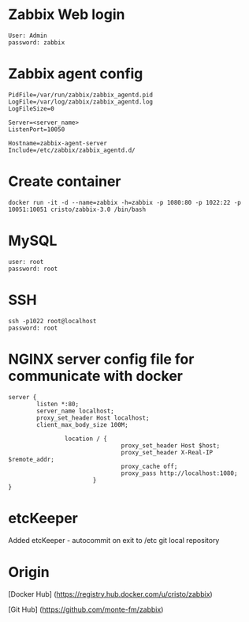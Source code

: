 # Zabbix Web login
```
User: Admin
password: zabbix
```

# Zabbix agent config
```
PidFile=/var/run/zabbix/zabbix_agentd.pid
LogFile=/var/log/zabbix/zabbix_agentd.log
LogFileSize=0

Server=<server_name>
ListenPort=10050

Hostname=zabbix-agent-server
Include=/etc/zabbix/zabbix_agentd.d/
```

# Create container
```
docker run -it -d --name=zabbix -h=zabbix -p 1080:80 -p 1022:22 -p 10051:10051 cristo/zabbix-3.0 /bin/bash
```

# MySQL
```
user: root 
password: root
```

# SSH
```
ssh -p1022 root@localhost
password: root
```

# NGINX server config file for communicate with docker
```
server {
        listen *:80;
        server_name localhost;
        proxy_set_header Host localhost;
        client_max_body_size 100M;

                location / {
                                proxy_set_header Host $host;
                                proxy_set_header X-Real-IP $remote_addr;
                                proxy_cache off;
                                proxy_pass http://localhost:1080;
                        }
}
```

# etcKeeper 
Added etcKeeper - autocommit on exit to /etc git local repository

# Origin
[Docker Hub] (https://registry.hub.docker.com/u/cristo/zabbix)

[Git Hub] (https://github.com/monte-fm/zabbix)
